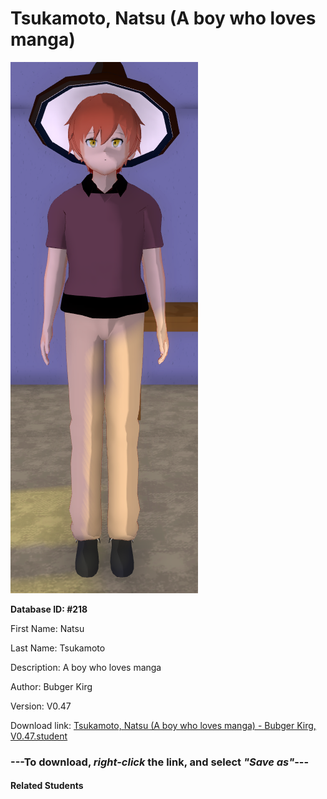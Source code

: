 # Tsukamoto, Natsu (A boy who loves manga)

<img src="Files/Tsukamoto, Natsu (A boy who loves manga).png" title="Tsukamoto, Natsu (A boy who loves manga) - Bubger Kirg, V0.47">

**Database ID: #218**

First Name: Natsu

Last Name: Tsukamoto

Description: A boy who loves manga

Author: Bubger Kirg

Version: V0.47

Download link: <a href="https://raw.githubusercontent.com/Arbiter1223/Daigaku-Gurashi-Custom-Students/master/Students/Files/Tsukamoto%2C%20Natsu%20(A%20boy%20who%20loves%20manga)%20-%20Bubger%20Kirg%2C%20V0.47.student">Tsukamoto, Natsu (A boy who loves manga) - Bubger Kirg, V0.47.student</a>

### ---**To download, _right-click_ the link, and select _"Save as"_**---

#### Related Students

